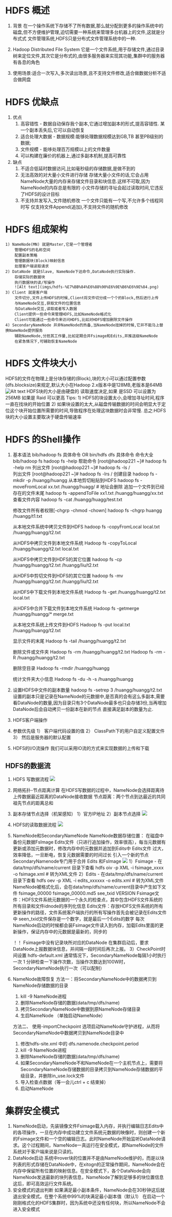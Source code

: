 # HDFS 概述
1. 背景 在一个操作系统下存储不了所有数据,那么就分配到更多的操作系统中的磁盘,但不方便维护管理,迫切需要一种系统来管理多台机器上的文件,这就是分布式式
文件管理系统,HDFS只是分布式文件管理系统中的一种.

2. Hadoop Distributed File System 它是一个文件系统,用于存储文件,通过目录树来定位文件,其次它是分布式的,由很多服务器来实现其功能,集群中的服务器有各息的角色

3. 使用场景:适合一次写入,多次读出场景,且不支持文件修改,适合做数据分析不适合做网盘

# HDFS 优缺点
1. 优点 
    1) 高容错性 - 数据自动保存我个副本,它通过增加副本的形式,提高容错性. 某一个副本丢失后,它可以自动恢复
    2) 适合处理大数据 - 数据规模:能够处理数据规模达到GB,TB 甚至PB级别的数据;
    3) 文件规模 - 能哆处理百万规模以上的文件数量
    4) 可以构建在廉价的机器上,通过多副本机制,提高可靠性
2. 缺点
    1) 不适合低延时数据访问,比如毫秒级的存储数据,是做不到的
    2) 无法高效的对大量小文件进行存储
        存储大量小文件的话,它会占用NameNode大量的内存来存储文件目录和块信息.这样不可取,因为NameNode的内存总是有限的
        小文件存储的寻址会起过读取时间,它违反了HDFS的设计目标
    3) 不支持并发写入,文件随机修改
        一个文件只能有一个写,不允许多个线程同时写
        仅支持文件Append(追加),不支持文件的随机修改

# HDFS 组成架构
    1) NameNode(MN) 就是Master,它是一个管理者
        管理HDFS的名称空间
        配置副本策略
        管理数据块(Block)映射信息
        处理客户端读取请求
    2) DataNode 就是Slave, NameNode下达命令,DataNode执行实际操作.
        存储实际的数据块
        执行数据块的读/写操作
        ![Alt text](imgs/hdfs-%E7%BB%84%E6%88%90%E6%9E%B6%E6%9E%84.png)
    3) Client 就是客户端
        文件切分,文件上传HDFS的时候,Client将文件切分成一个个的Block,然后进行上传
        与NameNode交互,获取文件的位置信息
        与DataNode交互,读取或者写入数据
        Client提供一些命令来管理HDFS,比如NameNode格式化
        Client可能通过一些命令来访问HDFS,比如对HDFS增加删除文件操作
    4) SecondaryNameNode 并非NameNode的热备,当NameNode挂掉的时候,它并不能马上替换NameNode提供服务
        辅助NameNode,分担其工作量,比如定期合并Fsimage和Edits,并推送级NameNode
        在紧急情况下,可辅助恢复NameNode
    
# HDFS 文件块大小
HDFS的文件在物理上是分块存储的(Block),块的大小可以通过配置参数(dfs.blocksize)来规定,默认大小在Hadoop 2.x版本中是128MB,老版本是64MB 
![Alt text](imgs/hdfs-%E5%9D%97%E5%A4%A7%E5%B0%8F.png)
HDFS块的大小是由硬盘的 读取速度决定,如果 是SSD 可以设置为256MB 如果是 Raid 可以更高
Tips:
    1) HDFS的块设置太小,会增加寻址时间,程序一直在找块的开始位置
    2) 如果块设置的太大,从磁盘传输数据的时间会明显大于定位这个块开始位置所需要的时间,导致程序在处理这块数据时会非常慢.
总之:HDFS块的大小设置主要取决于硬盘传输速率


# HDFS 的Shell操作
1. 基本语法
    bib/hadoop fs 具体命令 OR bin/hdfs dfs 具体命令
    命令大全 bib/hadoop fs
    hadoop fs -help
    帮助命令 [root@hadoop221 ~]# hadoop fs -help rm
    列出文件 [root@hadoop221 ~]# hadoop fs -ls /    
    列出文件 [root@hadoop221 ~]# hadoop fs -lrs / 
    创建目录 hadoop fs -mkdir -p /huangg/huangg
    从本地剪切粘贴到HDFS hadoop fs -moveFromLocal xx.txt /huangg/huagg/ # 地址会删除
    追加一个文件到已经存在的文件末尾 hadoop fs -appendToFile xx1.txt /huangg/huangg/xx.txt
    查看文件内容
    hadoop fs -cat /huangg/huagg/test.txt

    修改文件所有者权限[-chgrp  -chmod  -chown]
    hadoop fs -chgrp huangg /huangg/t1.txt

    从本地文件系统中拷贝文件到HDFS
    hadoop fs -copyFromLocal local.txt /huangg/huangg/t2.txt

    从HDFS中拷贝文件到本地文件系统
    Hadoop fs -copyToLocal /huangg/huangg/t2.txt local.txt

    从HDFS中拷贝文件到HDFS的其它位置
    hadoop fs -cp /huangg/huangg/t2.txt /huangg/liu/t2.txt

    从HDFS中剪切文件到HDFS的其它位置
    hadoop fs -mv /huangg/huangg/t2.txt /huangg/liu/t2.txt


    从HDFS中下载文件到本地文件系统
    Hadoop fs -get /huangg/huangg/t2.txt local.txt


    从HDFS中合并下载文件到本地文件系统
    Hadoop fs -getmerge /huangg/huangg/* merge.txt


    从本地文件系统上传文件到HDFS
    Hadoop fs -put local.txt /huangg/huangg/t2.txt

    显示文件的末尾
    Hadoop fs -tail /huangg/huangg/t2.txt


    删除文件或文件夹
    Hadoop fs -rm /huangg/huangg/t2.txt
    Hadoop fs -rm -R /huangg/huangg/t2.txt


    删除空目录
    Hadoop fs -rmdir /huangg/huangg

    统计文件夹大小信息
    Hadoop fs -du -h -s /huangg/huangg
2. 设置HDFS中文件的副本数量
    hadoop fs -setrep 3 /huangg/huangg/t2.txt
    设置的副本只是记录在NameNode的元数据中,是否真的会有这么多副本,需要看DataNode的数量,因为目录只有3个DataNode最多也只会存储3份,当再增加DataNode后会自动拷贝一份副本在新的节点 直接满足副本的数量为止.

3. HDFS客户端操作

4. 参数优先级
    1） 客户端代码设置的值
    2） ClassPath下的用户自定义配置文件
    3） 然后是服务器的默认配置


5. HDFS的I/O流操作
    我们可以采用IO流的方式来实现数据的上传和下载

## HDFS的数据流
1. HDFS 写数据流程
![](imgs/hdfs的写入流程.png)

2. 网络拓扑-节点距离计算
    在HDFS写数据的过程中，NameNode会选择距离待上传数据最近距离的DataNode接收数据
    节点距离：两个节点到达最近的共同祖先节点的距离总和

3. 副本存储节点选择（机架感知）
    1）官方IP地址
    2）副本节点选择
![](imgs/HDFS文件存储副本节点选择.png)

4. HDFS的读取数据流程
![](imgs/HDFS文件读取流程.png)

5. NameNode和SecondaryNameNode
   NameNode数据存储位置：
   在磁盘中备份元数据FsImage
    Edits文件（只进行追加操作，效率很高），每当元数据有更新或添加元数据时，修改内存中的元数据并追加到Edits中
    Edits文件 过大，效率降低，一旦断电，恢复元数据需要的时间过长
    引入一个新的节点SecondaryNamenode专门用于合并 Edits 和FsImage
![](imgs/NameNode工作机制.png)
    1）Fsimage - 在data/tmp/dfs/name/current 目录下查看
        hdfs oiv -p XML -i fsimage_xxxx -o fsimage.xml # 转为XML文件
    2）Edits - 在data/tmp/dfs/name/current 目录下查看
        hdfs oev -p XML -i edits_xxxxxx -o edits.xml # 转为XML文件
    NameNode被格式化后，会在data/tmp/dfs/name/current目录中产生如下文件
    fsimage_00000
    fsimage_00000.md5
    see_txid
    VERSION
    Fsimage文件：HDFS文件系统元数据的一个永久的检查点，其中包含HDFS文件系统的所有目录和文件idnode的序列化信息
    Edits文件：存放HDFS文件系统的所有更新操作的路径，文件系统客户端执行的所有写操作首先会被记录在Edits文件中
    seen_txid文件保存是一个数字，就是最后一个Edits的数字
    每次NameNode启动的时候都会装Fsimage文件读入到内存，加载Edits里面的更新操作，保证内存中的元数据是最新的，同步的

    ！！ Fsimage中没有记录块所对应的DataNode
    在集群启动后，要求DataNode上报数据块信息，并间隔一段时间后再次上报。
    3）CheckPoint时间设置
     hdfs-default.xml 通常情况下，SecondaryNameNode每隔1小时执行一次
     1 分钟检查一下操作次数，当操作次数达到100W时，SecondaryNameNode执行一次（可以配制）

6. NameNode故障恢复
    方法一：将SecondaryNameNode中的数据拷贝到NameNode存储数据的目录
    1. kill -9 NameNode进程
    2. 删除NameNode存储的数据(data/tmp/dfs/name)
    3. 拷贝SecondaryNameNode中数据到原NameNode存储目录
    4. 生启NameNode （单独启动NameNode）
   
    方法二、 使用-importCheckpoint 选项启动NameNode守护进程，从而将SecondaryNameNode中数据拷贝到NameNode目录中
    1. 修改hdfs-site.xml 中的 dfs.namenode.checkpoint.period 
    2. kill -9  NameNode进程
    3. 删除NameNode存储的数据(data/tmp/dfs/name)
    4. 如果SecondaryNameNode不和NameNode在一个主机节点上，需要将SecondaryNameNode存储数据的目录拷贝到NameNode存储数据的平级目录，并删除in_use.lock文件
    5. 导入检查点数据（等一会儿ctrl + c 结束掉）
    6. 启动NameNode

# 集群安全模式
1. NameNode启动，先装镜像文件Fsimage载入内存，并执行编辑日志Edits中的各项操作，一旦在内存中成功建立文件系统元数据的映像时，则创建一个新的Fsimage文件和一个空的编辑日志。此时NameNode开始监听DataNode请求。这个过程期间，NameNode一真运行在安全模式，即NameNode的文件系统对于客户端来说是只读的。
2. DataNode启动 系统中rover块的位置并不是由NameNode维护的，而是以块列表的形式存储在DataNode中，在xitogn的正常操作期间，NameNode会在内存中保留所有位置的映射信息。在安全模式下，各个DataNode会向NameNode发送最新的块列表信息，NameNode了解到足够多的块位置信息这后，即可高效运行文件系统。
3. 安全模式的退出判断
    如果满足最小副本条件，NameNode会在30秒钟这后就退出安全模式。在整个系统中99%的块满足最小副本值（默认1）
    在启动一个刚刚格式化的HDFS集群时，因为系统中还没有任何块，所以NameNode不会进入安全模式





















 
